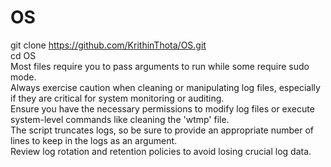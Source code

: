 # OS
git clone https://github.com/KrithinThota/OS.git <br>
cd OS<br>
Most files require you to pass arguments to run while some require sudo mode.<br>
Always exercise caution when cleaning or manipulating log files, especially if they are critical for system monitoring or auditing.<br>
Ensure you have the necessary permissions to modify log files or execute system-level commands like cleaning the 'wtmp' file.<br>
The script truncates logs, so be sure to provide an appropriate number of lines to keep in the logs as an argument.<br>
Review log rotation and retention policies to avoid losing crucial log data.<br><br>


